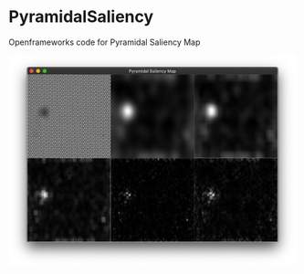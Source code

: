 # PyramidalSaliency
Openframeworks code for Pyramidal Saliency Map

![Test Result](https://github.com/bemoregt/PyramidalSaliency/blob/master/test.png)
